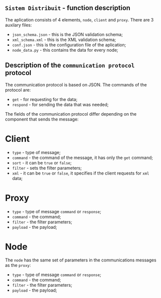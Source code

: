 ## `Sistem Distribuit` - function description
The aplication consists of 4 elements, `node`, `client` and `proxy`.
There are 3 auxilary files:
- `json_schema.json` - this is the JSON validation schema;
- `xml_schema.xml` - this is the XML validation schema;
-  `conf.json` - this is the configuration file of the aplication;
- `node_data.py` - this contains the data for every node;

## Description of the `communication protocol` protocol
The communication protocol is based on JSON.
The commands of the protocol are:
- `get` - for requesting for the data;
- `respond` - for sending the data that was needed;

The fields of the communication protocol differ depending on the component that sends the message:
# Client 
- `type` - type of message;
- `command` - the command of the message, it has only the `get` command;
- `sort` - it can be `true` or `false`;
- `filter` - sets the filter parameters;
- `xml` - it can be `true` or `false`, it specifies if the client requests for `xml` data;

# Proxy
- `type` - type of message `command` or `response`;
- `command` - the command;
- `filter` - the filter parameters;
- `payload` - the payload;

# Node
The `node` has the same set of parameters in the communications messages as the `proxy`:
- `type` - type of message `command` or `response`;
- `command` - the command;
- `filter` - the filter parameters;
- `payload` - the payload;


